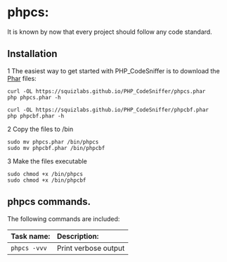 phpcs:
=================================

It is known by now that every project should follow any code standard.

## Installation

1 The easiest way to get started with PHP\_CodeSniffer is to download the [Phar](http://php.net/manual/en/intro.phar.php) files:

    curl -OL https://squizlabs.github.io/PHP_CodeSniffer/phpcs.phar
    php phpcs.phar -h

    curl -OL https://squizlabs.github.io/PHP_CodeSniffer/phpcbf.phar
    php phpcbf.phar -h

2 Copy the files to /bin

    sudo mv phpcs.phar /bin/phpcs
    sudo mv phpcbf.phar /bin/phpcbf

3 Make the files executable

    sudo chmod +x /bin/phpcs
    sudo chmod +x /bin/phpcbf

## phpcs commands.

The following commands are included:

| Task name:                     | Description:                                         |
| :----------------------------- | :--------------------------------------------------- |
| `phpcs -vvv`                   | Print verbose output                                 |
